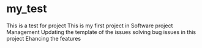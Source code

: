 # my_test
This is a test for project
This is my first project in Software project Management
Updating the template of the issues
solving bug issues in this project
Ehancing the features
